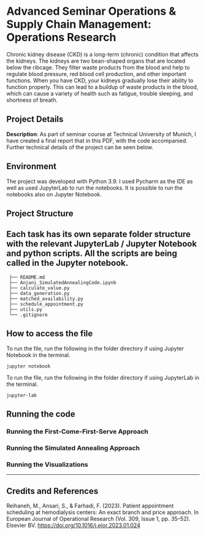 Advanced Seminar Operations & Supply Chain Management: Operations Research
==============================
Chronic kidney disease (CKD) is a long-term (chronic) condition that affects the kidneys. The kidneys are two bean-shaped organs that are located below the ribcage. They filter waste products from the blood and help to regulate blood pressure, red blood cell production, and other important functions. When you have CKD, your kidneys gradually lose their ability to function properly. This can lead to a buildup of waste products in the blood, which can cause a variety of health such as fatigue, trouble sleeping, and shortness of breath.

## Project Details
**Description**: As part of seminar course at Technical University of Munich, I have created a final report that in this PDF, with the code accompanied. Further technical details of the project can be seen below. 

## Environment
The project was developed with Python 3.9. I used Pycharm as the IDE as well as used JupyterLab to run the notebooks. It is possible to run the notebooks also on Jupyter Notebook.

## Project Structure
Each task has its own separate folder structure with the relevant JupyterLab / Jupyter Notebook and python scripts. All the scripts are being called in the Jupyter notebook. 
 ------------
     ├── README.md                        
     ├── Anjani_SimulatedAnnealingCode.ipynb
     ├── calculate_value.py
     ├── data_generation.py
     ├── matched_availability.py
     ├── schedule_appointment.py
     ├── utils.py
     └── .gitignore

## How to access the file

To run the file, run the following in the folder directory if using Jupyter Notebook in the terminal. 

```
jupyter notebook
```

To run the file, run the following in the folder directory if using JupyterLab in the terminal. 

```
jupyter-lab
```
## Running the code

### Running the First-Come-First-Serve Approach

### Running the Simulated Annealing Approach

### Running the Visualizations
------------

## Credits and References
Reihaneh, M., Ansari, S., & Farhadi, F. (2023). Patient appointment scheduling at hemodialysis centers: An exact branch and price approach. In European Journal of Operational Research (Vol. 309, Issue 1, pp. 35–52). Elsevier BV. https://doi.org/10.1016/j.ejor.2023.01.024

